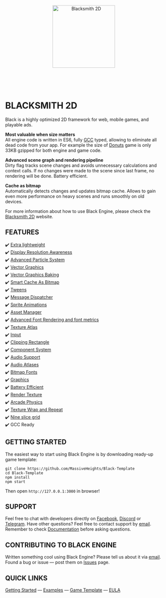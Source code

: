 <br /><br /><br />
<p align="center">
  <a href="http://blacksmith2d.io">
    <img alt="Blacksmith 2D" src="http://blacksmith2d.io/content/branding/gray-logo.svg" width="200" />
  </a>
</p>
<br /><br /><br />

# BLACKSMITH 2D
Black is a highly optimized 2D framework for web, mobile games, and playable ads.  

**Most valuable when size matters**  
All engine code is written in ES6, fully [GCC](https://developers.google.com/closure/compiler/) typed, allowing to eliminate all dead code from your app. For example the size of [Donuts](http://blacksmith2d.io/Docs/Tutorials/Donuts-Blitz) game is only 33KB gzipped for both engine and game code.

**Advanced scene graph and rendering pipeline**  
Dirty flag tracks scene changes and avoids unnecessary calculations and context calls. If no changes were made to the scene since last frame, no rendering will be done. Battery efficient.

**Cache as bitmap**  
Automatically detects changes and updates bitmap cache. Allows to gain even more performance on heavy scenes and runs smoothly on old devices.

For more information about how to use Black Engine, please check the [Blacksmith 2D](http://blacksmith2d.io/) website.

## FEATURES
✔️ [Extra lightweight](https://github.com/MassiveHeights/Black#size-and-performance-comparison)  
✔️ [Display Resolution Awareness](https://blacksmith2d.io/Docs/Examples/Stage/Letterbox)  
✔️ [Advanced Particle System](https://blacksmith2d.io/Docs/Examples/Particles/Vector-Field)  
✔️ [Vector Graphics](https://blacksmith2d.io/Docs/Examples/Vector-Graphics/Vector-As-a-Sprite)  
✔️ [Vector Graphics Baking](https://blacksmith2d.io/Docs/Examples/Vector-Graphics/Vector-As-a-Sprite)  
✔️ [Smart Cache As Bitmap](https://blacksmith2d.io/Docs/Examples/Sprites/Cache-As-Bitmap)  
✔️ [Tweens](https://blacksmith2d.io/Docs/Examples/Tweening/Chain)  
✔️ [Message Dispatcher](https://blacksmith2d.io/Docs/Examples/Input/Layers)  
✔️ [Sprite Animations](https://blacksmith2d.io/Docs/Examples/Sprites/Sprite-Animation)  
✔️ [Asset Manager](https://blacksmith2d.io/Docs/Examples/Basics/Load-images-from-atlas)  
✔️ [Advanced Font Rendering and font metrics](https://blacksmith2d.io/Docs/Examples/Text/Having-fun)  
✔️ [Texture Atlas](https://blacksmith2d.io/Docs/Examples/Basics/Load-images-from-atlas)  
✔️ [Input](https://blacksmith2d.io/Docs/Examples/Input/Pointer-Messages)  
✔️ [Clipping Rectangle](https://blacksmith2d.io/Docs/Examples/Sprites/Clipping-Rectangle)  
✔️ [Component System](https://blacksmith2d.io/Docs/Examples/Input/Drag-Sprite)  
✔️ [Audio Support](https://blacksmith2d.io/Docs/Examples/Audio/Spatial-Sound)  
✔️ [Audio Atlases](https://blacksmith2d.io/Docs/Examples/Audio/Sound-Atlas)  
✔️ [Bitmap Fonts](https://blacksmith2d.io/Docs/Examples/Text/Bitmap-Font)  
✔️ [Graphics](https://blacksmith2d.io/Docs/Examples/Graphics/Bezier)  
✔️ [Battery Efficient](https://blacksmith2d.io/Docs/Examples/Drivers/Skip-Unchanged-Frames)  
✔️ [Render Texture](https://blacksmith2d.io/Docs/Examples/Drivers/Render-Texture)  
✔️ [Arcade Physics](https://blacksmith2d.io/Docs/Examples/Arcade-Physics/Mario)  
✔️ [Texture Wrap and Repeat](https://blacksmith2d.io/Docs/Examples/Sprites/Texture-Repeat)  
✔️ [Nine slice grid](https://blacksmith2d.io/Docs/Examples/Sprites/Slice-9-Grid)  
✔️ GCC Ready  

## GETTING STARTED
The easiest way to start using Black Engine is by downloading ready-up game template:
```
git clone https://github.com/MassiveHeights/Black-Template
cd Black-Template
npm install
npm start
```
Then open `http://127.0.0.1:3000` in browser!

## SUPPORT
Feel free to chat with developers directly on [Facebook](https://www.facebook.com/Blacksmith2D/), [Discord](https://discord.gg/HWzzCcy) or [Telegram](https://t.me/joinchat/FOkhwRDEhoxI3cNDBdi6fQ). Have other questions? Feel free to contact support by <a href="mailto:support@blacksmith2d.io?subject=Hello">email</a>.
Remember to check [Documentation](http://blacksmith2d.io/Docs/) before asking questions.

## CONTRIBUTING TO BLACK ENGINE
Written something cool using Black Engine? Please tell us about it via <a href="mailto:support@blacksmith2d.io?subject=Hello">email</a>.  
Found a bug or issue — post them on [Issues](https://github.com/MassiveHeights/Black/issues) page.

## QUICK LINKS
[Getting Started](http://blacksmith2d.io/Docs/Tutorials/Getting-Started) —
[Examples](http://blacksmith2d.io/Docs/Examples) —
[Game Template](http://github.com/MassiveHeights/Black-Template) —
[EULA](https://github.com/MassiveHeights/Black/blob/master/LICENSE.md) 